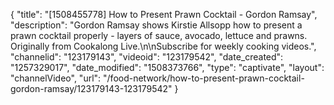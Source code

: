 {
    "title": "[1508455778] How to Present Prawn Cocktail - Gordon Ramsay",
    "description": "Gordon Ramsay shows Kirstie Allsopp how to present a prawn cocktail properly - layers of sauce, avocado, lettuce and prawns. Originally from Cookalong Live.\n\nSubscribe for weekly cooking videos.",
    "channelid": "123179143",
    "videoid": "123179542",
    "date_created": "1257329017",
    "date_modified": "1508373766",
    "type": "captivate",
    "layout": "channelVideo",
    "url": "\/food-network\/how-to-present-prawn-cocktail-gordon-ramsay\/123179143-123179542"
}